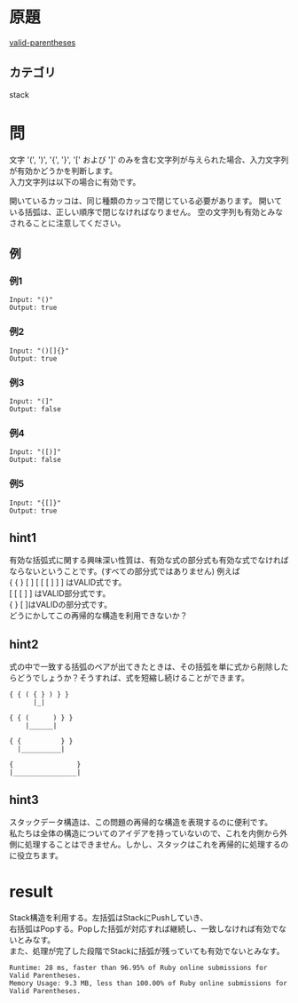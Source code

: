 # 原題
[valid-parentheses](https://leetcode.com/problems/valid-parentheses/)
## カテゴリ
stack

# 問
文字 '(', ')', '{', '}', '[' および ']' のみを含む文字列が与えられた場合、入力文字列が有効かどうかを判断します。  
入力文字列は以下の場合に有効です。

開いているカッコは、同じ種類のカッコで閉じている必要があります。
開いている括弧は、正しい順序で閉じなければなりません。
空の文字列も有効とみなされることに注意してください。

## 例
### 例1
```
Input: "()"
Output: true
```

### 例2
```
Input: "()[]{}"
Output: true
```
### 例3
```
Input: "(]"
Output: false
```
### 例4
```
Input: "([)]"
Output: false
```
### 例5
```
Input: "{[]}"
Output: true
```

## hint1
有効な括弧式に関する興味深い性質は、有効な式の部分式も有効な式でなければならないということです。(すべての部分式ではありません) 例えば  
{ { } [ ] [ [ [ ] ] ] はVALID式です。  
          [ [ [ ] ] はVALID部分式です。  
  { } [ ]はVALIDの部分式です。  
どうにかしてこの再帰的な構造を利用できないか？

## hint2
式の中で一致する括弧のペアが出てきたときは、その括弧を単に式から削除したらどうでしょうか？そうすれば、式を短縮し続けることができます。
```
{ { ( { } ) } }
      |_|

{ { (      ) } }
    |______|

{ {          } }
  |__________|

{                }
|________________|
```

## hint3
スタックデータ構造は、この問題の再帰的な構造を表現するのに便利です。  
私たちは全体の構造についてのアイデアを持っていないので、これを内側から外側に処理することはできません。しかし、スタックはこれを再帰的に処理するのに役立ちます。

# result
Stack構造を利用する。左括弧はStackにPushしていき、  
右括弧はPopする。Popした括弧が対応すれば継続し、一致しなければ有効でないとみなす。  
また、処理が完了した段階でStackに括弧が残っていても有効でないとみなす。
```
Runtime: 28 ms, faster than 96.95% of Ruby online submissions for Valid Parentheses.
Memory Usage: 9.3 MB, less than 100.00% of Ruby online submissions for Valid Parentheses.
```